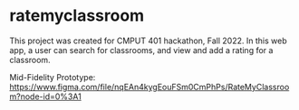 # ratemyclassroom

This project was created for CMPUT 401 hackathon, Fall 2022. In this web app, a user can search for classrooms, and view and add a rating for a classroom.

Mid-Fidelity Prototype: https://www.figma.com/file/nqEAn4kygEouFSm0CmPhPs/RateMyClassroom?node-id=0%3A1
